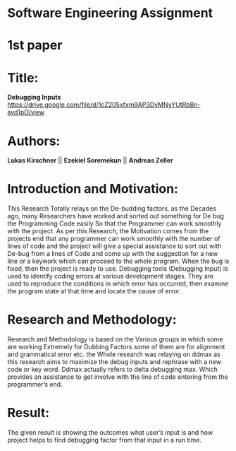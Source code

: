 # Software Engineering Assignment
# 1st paper
# Title: 
**Debugging Inputs**
https://drive.google.com/file/d/1cZ205xfxm9AP3DvMNyYUtRbBn-ayd1pO/view
# Authors: 
**Lukas Kirschner** ||   **Ezekiel Soremekun** || **Andreas Zeller**
# Introduction and Motivation: 
This Research Totally relays on the De-budding factors, as the Decades ago, many Researchers have worked and sorted out something for De bug the Programming Code easily So that the Programmer can work smoothly with the project. As per this Research, the Motivation comes from the projects end that any programmer can work smoothly with the number of lines of code and the project will give a special assistance to sort out with De-bug from a lines of Code and come up with the suggestion for a new line or a keywork which can proceed to the whole program. When the bug is fixed, then the project is ready to use. Debugging tools (Debugging Input) is used to identify coding errors at various development stages. They are used to reproduce the conditions in which error has occurred, then examine the program state at that time and locate the cause of error.

# Research and Methodology: 
Research and Methodology is based on the Various groups in which some are working Extremely for Dubbing Factors some of them are for alignment and grammatical error  etc. the Whole research was relaying on ddmax as this research aims to maximize the debug inputs and rephrase with a new code or key word.  Ddmax actually refers to delta debugging max. Which provides an assistance to get involve with the line of code entering from the programmer’s end. 
# Result: 
The given result is showing the outcomes what user’s input is and how project helps to find debugging factor from that input in a run time. 

